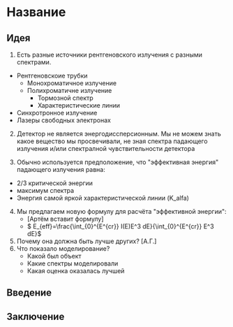 # Название

## Идея

1. Есть разные источники рентгеновского излучения с разными спектрами.

* Рентгеновскоие трубки
    * Монохроматичное излучение
    * Полихроматичне излучение
        * Тормозной спектр
        * Характеристические линии
* Синхротронное излучение
* Лазеры свободных электронах

2. Детектор не является энергодиссперсионным. Мы не можем знать какое вещество мы просвечивали, не зная спектра падающего излучения и/или спектралной чувствительности детектора

3. Обычно используется предположение, что "эффективная энергия" падающего излучения равна:
* 2/3 критической энергии
* максимум спектра
* Энергия самой яркой характеристической линии (K_alfa)

4. Мы предлагаем новую формулу для расчёта "эффективной энергии": 
    * [Артём вставит формулу]
    * $ E_{eff}=\frac{\int_{0}^{E^{cr}} I(E)E^3 dE}{\int_{0}^{E^{cr}} E^3 dE}$
5. Почему она должна быть лучше других? [А.Г.]
6. Что показало моделирование?
    * Какой был объект
    * Какие спектры моделировали
    * Какая оценка оказалась лучшей
    



## Введение



## Заключение
